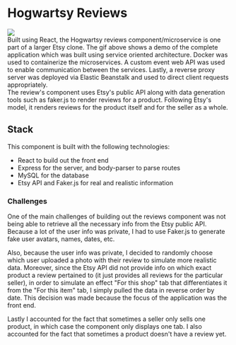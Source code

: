 # Hogwartsy Reviews
<img src="./etsy_gif_fec.gif" />
<br/>
Built using React, the Hogwartsy reviews component/microservice is one part of a larger Etsy clone. The gif above shows a demo of the complete application which was built using service oriented architecture. Docker was used to containerize the microservices. A custom event web API was used to enable communication between the services. Lastly, a reverse proxy server was deployed via Elastic Beanstalk and used to direct client requests appropriately.
<br/>
The review's component uses Etsy's public API along with data generation tools such as faker.js to render reviews for a product. Following Etsy's model, it renders reviews for the product itself and for the seller as a whole.
<br/>

## Stack

This component is built with the following technologies:
<br/>

* React to build out the front end
* Express for the server, and body-parser to parse routes
* MySQL for the database
* Etsy API and Faker.js for real and realistic information

### Challenges

One of the main challenges of building out the reviews component was not being able to retrieve all the necessary info from the Etsy public API. Because a lot of the user info was private, I had to use Faker.js to generate fake user avatars, names, dates, etc. 

Also, because the user info was private, I decided to randomly choose which user uploaded a photo with their review to simulate more realistic data. Moreover, since the Etsy API did not provide info on which exact product a review pertained to (it just provides all reviews for the particular seller), in order to simulate an effect "For this shop" tab that differentiates it from the "For this item" tab, I simply pulled the data in reverse order by date. This decision was made because the focus of the application was the front end.

Lastly I accounted for the fact that sometimes a seller only sells one product, in which case the component only displays one tab. I also accounted for the fact that sometimes a product doesn't have a review yet.
